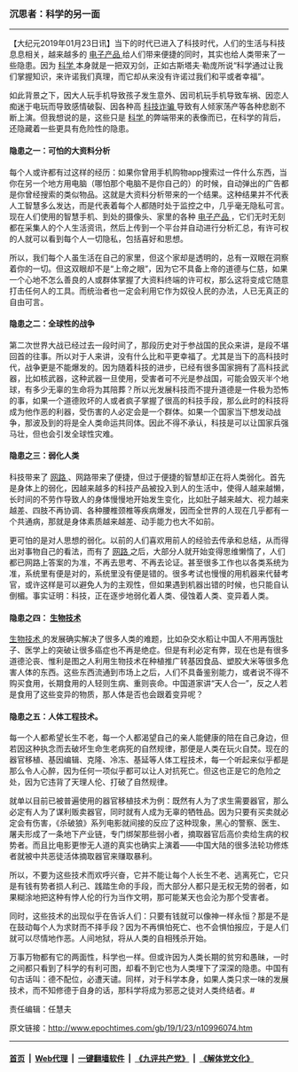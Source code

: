 ### 沉思者：科学的另一面
------------------------

<p>
 【大纪元2019年01月23日讯】当下的时代已进入了科技时代，人们的生活与科技息息相关，越来越多的
 <a href="http://www.epochtimes.com/gb/tag/%E7%94%B5%E5%AD%90%E4%BA%A7%E5%93%81.html">
  电子产品
 </a>
 给人们带来便捷的同时，其实也给人类带来了一些隐患。因为
 <a href="http://www.epochtimes.com/gb/tag/%E7%A7%91%E5%AD%A6.html">
  科学
 </a>
 本身就是一把双刃剑，正如古斯塔夫‧勒庞所说“科学通过让我们掌握知识，来许诺我们真理，而它却从来没有许诺过我们和平或者幸福”。
</p>
<p>
 如此背景之下，因大人玩手机导致孩子发生意外、因司机玩手机导致车祸、因恋人痴迷于电玩而导致感情破裂、因各种高
 <a href="http://www.epochtimes.com/gb/tag/%E7%A7%91%E6%8A%80%E8%AF%88%E9%AA%97.html">
  科技诈骗
 </a>
 导致有人倾家荡产等各种悲剧不断上演。但我想说的是，这些只是
 <a href="http://www.epochtimes.com/gb/tag/%E7%A7%91%E5%AD%A6.html">
  科学
 </a>
 的弊端带来的表像而已，在科学的背后，还隐藏着一些更具有危险性的隐患。
</p>
<h4>
 隐患之一：可怕的大资料分析
</h4>
<p>
 每个人或许都有过这样的经历：如果你曾用手机购物app搜索过一件什么东西，当你在另一个地方用电脑（哪怕那个电脑不是你自己的）的时候，自动弹出的广告都是你曾经搜索的类似物品。这就是大资料分析带来的一个结果。这种结果并不代表人工智慧多么发达，而是代表着每个人都随时处于监控之中，几乎毫无隐私可言。现在人们使用的智慧手机、到处的摄像头、家里的各种
 <a href="http://www.epochtimes.com/gb/tag/%E7%94%B5%E5%AD%90%E4%BA%A7%E5%93%81.html">
  电子产品
 </a>
 ，它们无时无刻都在采集人的个人生活资讯，然后上传到一个平台并自动进行分析汇总，有许可权的人就可以看到每个人一切隐私，包括喜好和思想。
</p>
<p>
 所以，我们每个人虽生活在自己的家里，但这个家却是透明的，总有一双眼在洞察着你的一切。但这双眼却不是“上帝之眼”，因为它不具备上帝的道德与仁慈，如果一个心地不怎么善良的人或群体掌握了大资料终端的许可权，那么这将变成它随意打击任何人的工具。而统治者也一定会利用它作为奴役人民的办法，人已无真正的自由可言。
</p>
<h4>
 隐患之二：全球性的战争
</h4>
<p>
 第二次世界大战已经过去一段时间了，那段历史对于参战国的民众来讲，是段不堪回首的往事。所以对于人来讲，没有什么比和平更幸福了。尤其是当下的高科技时代，战争更是不能爆发的。因为随着科技的进步，已经有很多国家拥有了高科技武器，比如核武器，这种武器一旦使用，受害者可不光是参战国，可能会毁灭半个地球，有多少无辜的生命将为其陪葬？所以光发展科技而不提升道德是一件极为恐怖的事，如果一个道德败坏的人或者疯子掌握了很高的科技手段，那么此时的科技将成为他作恶的利器，受伤害的人必定会是一个群体。如果一个国家当下想发动战争，那波及到的将是全人类命运共同体。因此不得不承认，科技是可以让国家兵强马壮，但也会引发全球性灾难。
</p>
<h4>
 隐患之三：弱化人类
</h4>
<p>
 科技带来了
 <a href="http://www.epochtimes.com/gb/tag/%E7%BD%91%E8%B7%AF.html">
  网路
 </a>
 、网路带来了便捷，但过于便捷的智慧却正在将人类弱化。首先是身体上的弱化，因越来越多的科技产品被投入到人的生活中，使得人越来越懒，长时间的不劳作导致人的身体慢慢地开始发生变化，比如肚子越来越大、视力越来越差、四肢不再协调、各种腰椎颈椎等疾病爆发，因而全世界的人现在几乎都有一个共通病，那就是身体素质越来越差、动手能力也大不如前。
</p>
<p>
 更可怕的是对人思想的弱化。以前的人们喜欢用前人的经验去传承和总结，从而得出对事物自己的看法，而有了
 <a href="http://www.epochtimes.com/gb/tag/%E7%BD%91%E8%B7%AF.html">
  网路
 </a>
 之后，大部分人就开始变得思维懒惰了，人们都已网路上答案的为准，不再去思考、不再去论证。甚至很多工作也以各类系统为准，系统里有便是对的，系统里没有便是错的。很多考试也慢慢的用机器来代替考官，或许这样是可以避免人为的主观性，但如果遇到机器出错的时候，也只能自认倒楣。事实证明：科技，正在逐步地弱化着人类、侵蚀着人类、变异着人类。
</p>
<h4>
 隐患之四：
 <a href="http://www.epochtimes.com/gb/tag/%E7%94%9F%E7%89%A9%E6%8A%80%E6%9C%AF.html">
  生物技术
 </a>
</h4>
<p>
 <a href="http://www.epochtimes.com/gb/tag/%E7%94%9F%E7%89%A9%E6%8A%80%E6%9C%AF.html">
  生物技术
 </a>
 的发展确实解决了很多人类的难题，比如杂交水稻让中国人不用再饿肚子、医学上的突破让很多癌症也不再是绝症。但是有利必定有弊，现在也是有很多道德沦丧、惟利是图之人利用生物技术在种植推广转基因食品、塑胶大米等很多危害人体的东西。这些东西流通到市场上之后，人们不具备鉴别能力，或者说不得不购买食用，长期食用的人轻则生病、重则丧命。中国道家讲“天人合一”，反之人若是食用了这些变异的物质，那人体是否也会跟着变异呢？
</p>
<h4>
 隐患之五：人体工程技术。
</h4>
<p>
 每一个人都希望长生不老，每一个人都渴望自己的亲人能健康的陪在自己身边，但若因这种执念而去破坏生命生老病死的自然规律，那便是人类在玩火自焚。现在的器官移植、基因编辑、克隆、冷冻、基延等人体工程技术，每一个听起来似乎都是那么令人心醉，因为任何一项似乎都可以让人对抗死亡。但这也正是它的危险之处，因为它违背了天理人伦、打破了自然规律。
</p>
<p>
 就单以目前已被普遍使用的器官移植技术为例：既然有人为了求生需要器官，那么必定有人为了谋利贩卖器官，同时就有人成为无辜的牺牲品。因为只要有买卖就必定会有伤害，《杀破狼》系列电影就间接的反应了这种现象，黑心的警察、医生、屠夫形成了一条地下产业链，专门绑架那些弱小者，摘取器官后高价卖给生病的权势者。而且比电影更惨无人道的真实也确实上演着——中国大陆的很多法轮功修炼者就被中共恶徒活体摘取器官来赚取暴利。
</p>
<p>
 所以，不要为这些技术而欢呼兴奋，它并不能让每个人长生不老、逃离死亡，它只是有钱有势者损人利己、践踏生命的手段，而大部分人都只是无权无势的弱者，如果糊涂地把这种有悖人伦的行为当作文明，那可能某天也会沦为那个受害者。
</p>
<p>
 同时，这些技术的出现似乎在告诉人们：只要有钱就可以像神一样永恒？那是不是在鼓动每个人为求财而不择手段？因为不再惧怕死亡、也不会惧怕报应，于是人们就可以尽情地作恶。人间地狱，将从人类的自相残杀开始。
</p>
<p>
 万事万物都有它的两面性，科学也一样。但或许因为人类长期的贫穷和愚昧，一时之间都只看到了科学的有利可图，却看不到它也为人类埋下了深深的隐患。中国有句古话叫：德不配位，必遭天谴。同样，对于科学本身，如果人类只求一味的发展技术，而不知修德于自身的话，那科学将成为邪恶之徒对人类终结者。#
</p>
<p>
 责任编辑：任慧夫
</p>

原文链接：http://www.epochtimes.com/gb/19/1/23/n10996074.htm


------------------------
#### [首页](https://github.com/gfw-breaker/banned-news/blob/master/README.md) &nbsp;|&nbsp; [Web代理](https://github.com/labour-camp/helloworld) &nbsp;|&nbsp; [一键翻墙软件](https://github.com/gfw-breaker/nogfw/blob/master/README.md) &nbsp;|&nbsp; [《九评共产党》](https://github.com/gfw-breaker/9ping.md/blob/master/README.md#九评之一评共产党是什么) &nbsp;|&nbsp; [《解体党文化》](https://github.com/gfw-breaker/jtdwh.md/blob/master/README.md#绪论)

